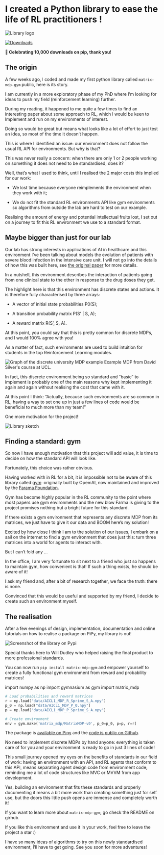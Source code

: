 # I created a Python library to ease the life of RL practitioners !

![Library logo](./images/header.png)

[![Downloads](https://pepy.tech/badge/matrix-mdp-gym)](https://pepy.tech/project/matrix-mdp-gym)

<strong>🎉 Celebrating 10,000 downloads on pip, thank you!</strong><br>

## The origin

A few weeks ago, I coded and made my first python library called `matrix-mdp-gym` public, here is its story.

I am currently in a more exploratory phase of my PhD where I’m looking for ideas to push my field (reinforcement learning) further.

During my reading, it happened to me quite a few times to find an interesting paper about some approach to RL, which I would be keen to Implement and run on my environments of interest.

Doing so would be great but means what looks like a lot of effort to just test an idea, so most of the time it doesn’t happen.

This is where I identified an issue: our environment does not follow the usual RL API for environments. But why is that?

This was never really a concern: when there are only 1 or 2 people working on something it does not need to be standardised, does it?

Well, that’s what I used to think, until I realised the 2 major costs this implied for our work:

* We lost time because everyone reimplements the environment when they work with it;

* We do not fit the standard RL environments API like gym environments so algorithms from outside the lab are hard to test on our example.

Realising the amount of energy and potential intellectual fruits lost, I set out on a journey to fit this RL environment we use to a standard format.

## Maybe bigger than just for our lab

Our lab has strong interests in applications of AI in healthcare and this environment I’ve been talking about models the evolution of patients with severe blood infection in the intensive care unit. I will not go into the details of how this was built here, see [the original paper](https://www.nature.com/articles/s41591-018-0213-5) for more details.

In a nutshell, this environment describes the interaction of patients going from one clinical state to the other in response to the drug doses they get.

The highlight here is that this environment has discrete states and actions. It is therefore fully characterised by three arrays:

* A vector of initial state probabilities P0(S);

* A transition probability matrix P(S’ | S, A);

* A reward matrix R(S’, S, A).

At this point, you could say that this is pretty common for discrete MDPs, and I would 100% agree with you!

As a matter of fact, such environments are used to build intuition for students in the top Reinforcement Learning modules.

![Graph of the discrete university MDP example](./images/simple_MDP.png)
Example MDP from David Silver's course at UCL.

In fact, this discrete environment being so standard and “basic” to implement is probably one of the main reasons why kept implementing it again and again without realising the cost that came with it.

At this point I think: ”Actually, because such environments are so common in RL, having a way to set one up in just a few lines of code would be beneficial to much more than my team!”

One more motivation for the project!

![Library sketch](images/sketch.png)

## Finding a standard: gym

So now I have enough motivation that this project will add value, it is time to decide on how the standard API will look like.

Fortunately, this choice was rather obvious.

Having worked with in RL for a bit, it is impossible not to be aware of this library called [gym](https://gymnasium.farama.org/): originally built by OpemAI, now maintained and improved by the [Farama Foundation](https://farama.org/Announcing-The-Farama-Foundation).

Gym has become highly popular in the RL community to the point where most papers use gym environments and the new blow Farma is giving to the project promises nothing but a bright future for this standard.

If there exists a gym environment that represents any discrete MDP from its matrices, we just have to give it our data and BOOM here’s my solution!

Excited by how close I think I am to the solution of our issues, I embark on a sail on the internet to find a gym environment that does just this: turn three matrices into a world for agents to interact with.

But I can’t fold any …

In the office, I am very fortunate to sit next to a friend who just so happens to maintain gym, how convenient is that! If such a thing exists, he should be aware of it!

I ask my friend and, after a bit of research together, we face the truth: there is none.

Convinced that this would be useful and supported by my friend, I decide to create such an environment myself.

## The realisation

After a few evenings of design, implementation, documentation and online tutorials on how to realise a package on PiPy, my library is out!

![Screenshot of the library on Pypi](./images/pypi_screenship.png)

Special thanks here to Will Dudley who helped raising the final product to more professional standards.

You can now run `pip install matrix-mdp-gym` and empower yourself to create a fully functional gym environment from reward and probability matrices!

import numpy as np
import gymnasium as gym
import matrix_mdp

```python
# Load probabilities and reward matrices
r = np.load("data/AICL1_MDP_R_Sprime_S_A.npy")
p_0 = np.load("data/AICL1_MDP_P_0.npy")
p = np.load("data/AICL1_MDP_P_Sprime_S_A.npy")

# Create environment
env = gym.make('matrix_mdp/MatrixMDP-v0', p_0=p_0, p=p, r=r)
```

The package is [available on Pipy](https://pypi.org/project/matrix-mdp-gym/) and the [code is public on Github](https://github.com/Paul-543NA/matrix-mdp-gym).

No need to implement discrete MDPs by hand anyone: everything is taken care of for you and your environment is ready to go in just 3 lines of code!

This small journey opened my eyes on the benefits of standards in our field of work: having an environment with an API, and RL agents that conform to this API, means separating agent design code from environment code, reminding me a lot of code structures like MVC or MVVM from app development.

Yes, building an environment that fits these standards and properly documenting it means a bit more work than creating something just for self use, but the doors this little push opens are immense and completely worth it!

If you want to learn more about `matrix-mdp-gym`, go check the README on girhub.

If you like this environment and use it in your work, feel free to leave the project a star :)

I have so many ideas of algorithms to try on this newly standardised environment, I’ll have to get going. See you soon for more adventures!
